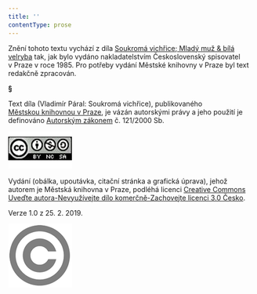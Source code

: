```yaml
---
title: ''
contentType: prose
---
```


<section>

Znění tohoto textu vychází z díla [Soukromá vichřice; Mladý muž & bílá velryba](https://search.mlp.cz/cz/titul/soukroma-vichrice-mlady-muz-bila-velryba/22365/) tak, jak bylo vydáno nakladatelstvím Československý spisovatel v Praze v roce 1985. Pro potřeby vydání Městské knihovny v Praze byl text redakčně zpracován.

**§**

Text díla (Vladimír Páral: Soukromá vichřice), publikovaného [Městskou knihovnou v Praze](https://www.mlp.cz/cz/), je vázán autorskými právy a jeho použití je definováno [Autorským zákonem](https://www.mkcr.cz/predpisy-zakonu-709.html) č. 121/2000 Sb.

[![image001.jpg](./resources/image001_fmt.png)](https://creativecommons.org/licenses/by-nc-sa/3.0/cz/)

Vydání (obálka, upoutávka, citační stránka a grafická úprava), jehož autorem je Městská knihovna v Praze, podléhá licenci [Creative Commons Uveďte autora-Nevyužívejte dílo komerčně-Zachovejte licenci 3.0 Česko](https://creativecommons.org/licenses/by-nc-sa/3.0/cz/).

Verze 1.0 z 25. 2. 2019.

</section>

<section>

![image002.jpg](./resources/image002_fmt.png)

</section>
